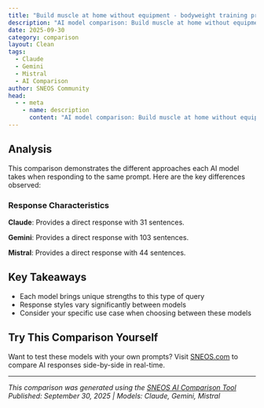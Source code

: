 ```yaml
---
title: "Build muscle at home without equipment - bodyweight training program"
description: "AI model comparison: Build muscle at home without equipment - bodyweight training program..."
date: 2025-09-30
category: comparison
layout: Clean
tags:
  - Claude
  - Gemini
  - Mistral
  - AI Comparison
author: SNEOS Community
head:
  - - meta
    - name: description
      content: "AI model comparison: Build muscle at home without equipment - bodyweight training program..."
---
```


<ChatComparison
  title="Build muscle at home without equipment - bodyweight training program"
  prompt="Build muscle at home without equipment - bodyweight training program"
  :responses='{
    "Claude": "# Complete Bodyweight Training Program for Muscle Building\n\n## **Program Overview**\nThis progressive program targets all major muscle groups using only your bodyweight, designed for maximum muscle growth at home.\n\n## **3-Day Split Routine**\n\n### **Day 1: Upper Body Push**\n**Warm-up (5 minutes)**\n- Arm circles: 10 each direction\n- Shoulder rolls: 10 each direction\n- Push-up to downward dog: 10 reps\n\n**Main Workout**\n1. **Push-ups** (Chest, Shoulders, Triceps)\n   - Standard: 3 sets of 8-15 reps\n   - *Progressions:* Incline \u2192 Standard \u2192 Decline \u2192 One-arm\n\n2. **Pike Push-ups** (Shoulders)\n   - 3 sets of 6-12 reps\n   - *Progression:* Feet elevated on chair/bed\n\n3. **Diamond Push-ups** (Triceps)\n   - 3 sets of 5-10 reps\n\n4. **Tricep Dips** (Chair/Bed edge)\n   - 3 sets of 8-15 reps\n   - *Progression:* Feet elevated\n\n### **Day 2: Lower Body**\n**Warm-up**\n- Leg swings: 10 each leg\n- Bodyweight squats: 10 reps\n- Hip circles: 10 each direction\n\n**Main Workout**\n1. **Squats**\n   - 4 sets of 12-20 reps\n   - *Progressions:* Jump squats \u2192 Pistol squats\n\n2. **Lunges**\n   - 3 sets of 10-15 per leg\n   - *Variations:* Forward, reverse, lateral\n\n3. **Single-leg Glute Bridges**\n   - 3 sets of 10-15 per leg\n\n4. **Wall Sit**\n   - 3 sets of 30-60 seconds\n\n5. **Calf Raises**\n   - 3 sets of 15-25 reps\n   - *Progression:* Single-leg raises\n\n### **Day 3: Upper Body Pull \u002B Core**\n**Main Workout**\n1. **Inverted Rows** (Use table/chair)\n   - 3 sets of 6-12 reps\n   - *Alternative:* Towel door rows\n\n2. **Superman** (Lower back)\n   - 3 sets of 12-20 reps\n\n3. **Reverse Fly** (Rear delts)\n   - 3 sets of 15-20 reps (lying prone)\n\n4. **Plank**\n   - 3 sets of 30-90 seconds\n\n5. **Mountain Climbers**\n   - 3 sets of 20-30 reps\n\n6. **Bicycle Crunches**\n   - 3 sets of 20-30 reps\n\n## **Weekly Schedule**\n- **Week Pattern:** Day 1 \u2192 Rest \u2192 Day 2 \u2192 Rest \u2192 Day 3 \u2192 Rest \u2192 Rest\n- **Alternative:** Every other day rotation\n\n## **Progressive Overload Strategies**\n\n### **1. Increase Reps**\n- Add 1-2 reps per set each week\n\n### **2. Add Sets**\n- Progress from 3 to 4-5 sets over time\n\n### **3. Increase Difficulty**\n- **Push-ups:** Standard \u2192 Decline \u2192 Archer \u2192 One-arm\n- **Squats:** Bodyweight \u2192 Jump \u2192 Pistol\n- **Planks:** Standard \u2192 Single-arm \u2192 Weighted (backpack)\n\n### **4. Tempo Manipulation**\n- Slow negatives (3-5 second lowering phase)\n- Pause reps (2-3 second holds)\n\n## **Key Exercise Progressions**\n\n### **Push-up Progression**\n1. Wall push-ups\n2. Incline push-ups (stairs/couch)\n3. Knee push-ups\n4. Standard push-ups\n5. Decline push-ups\n6. Archer push-ups\n7. One-arm push-ups\n\n### **Squat Progression**\n1. Chair-assisted squats\n2. Bodyweight squats\n3. Jump squats\n4. Sh",
    "Gemini": "Okay, let\u0027s build a bodyweight training program to help you build muscle at home without equipment.  This program focuses on progressive overload, proper form, and consistency for best results.\n\n**Important Considerations:**\n\n*   **Warm-up:** Always warm up for 5-10 minutes before each workout.  Include dynamic stretches like arm circles, leg swings, torso twists, and high knees.\n\n*   **Cool-down:** Cool down for 5-10 minutes after each workout with static stretches, holding each stretch for 30 seconds. Examples: hamstring stretch, quad stretch, calf stretch, tricep stretch, chest stretch.\n\n*   **Form First:** Perfect form is crucial to prevent injuries and maximize muscle activation. Watch videos of proper form for each exercise and practice in front of a mirror if needed.\n\n*   **Progressive Overload:** The key to building muscle is to gradually increase the challenge over time.  This can be done by:\n    *   Increasing reps\n    *   Increasing sets\n    *   Slowing down the tempo (e.g., 3 seconds down, 1 second up)\n    *   Holding at the top or bottom of the movement\n    *   Adding isometric holds\n    *   Decreasing rest time between sets\n    *   Adding more difficult variations of the exercises\n\n*   **Nutrition:** You need to eat enough protein and calories to support muscle growth. Aim for at least 0.8 grams of protein per pound of body weight per day.\n\n*   **Rest and Recovery:**  Muscles grow during rest.  Get 7-9 hours of sleep per night.  Don\u0027t overtrain.\n\n*   **Listen to Your Body:** If you feel pain, stop the exercise.  Don\u0027t push through pain.\n\n*   **Consistency:**  Consistency is key.  Stick to the program as consistently as possible for at least 8-12 weeks to see results.\n\n**The Program:**\n\nThis is a 3-day-per-week full-body program.  Perform these workouts on non-consecutive days (e.g., Monday, Wednesday, Friday).\n\n**Workout A**\n\n*   **Squats:** 3 sets of 12-15 reps. Focus on controlled movement and going as deep as you can while maintaining good form.\n*   **Push-ups:** 3 sets to failure.  Start with standard push-ups.  If they are too hard, do them on your knees or against a wall.  If they are too easy, elevate your feet.\n*   **Inverted Rows (using table/desk):** 3 sets to failure. Place your feet on the floor or elevated, and row yourself up to the edge of the table.\n*   **Walking Lunges:** 3 sets of 10-12 reps per leg. Step forward with one leg and lower your body until both knees are bent at 90 degrees.\n*   **Plank:** 3 sets, hold for 30-60 seconds. Maintain a straight line from head to heels.\n*   **Calf Raises:** 3 sets of 15-20 reps. Stand on a slightly elevated surface (book, plate) and raise up onto your toes.\n\n**Workout B**\n\n*   **Pistol Squats (assisted):** 3 sets of as many reps as possible (AMRAP) per leg. Use a chair or wall for balance.  If regular pistol squats are too hard, perform assisted pistol squats, or reduce the range of motion.\n*   **Diamond Push-ups:** 3 sets to failure. Form a diamond shape with your hands under your chest.\n*   **Superman:** 3 sets of 15-20 reps. Lie face down and lift your arms and legs off the ground simultaneously.\n*   **Glute Bridge:** 3 sets of 15-20 reps. Lie on your back with knees bent and feet flat on the ground.  Lift your hips off the ground, squeezing your glutes at the top.\n*   **Side Plank:** 3 sets, hold for 30-60 seconds per side. Maintain a straight line from head to feet.\n*   **Bicycle Crunches:** 3 sets of 15-20 reps per side. Lie on your back with hands behind your head and alternate bringing your elbow to the opposite knee.\n\n**Workout C**\n\n*   **Jump Squats:** 3 sets of 10-12 reps. Perform a regular squat and explode upwards into a jump.\n*   **Decline Push-ups:** 3 sets to failure. Elevate your feet on a chair or other stable surface.\n*   **Pull-up negatives( using door frame or sturdy table)** 3 sets to failure. Jump or use a chair to get to the top of a pull-up position. Slowly lower yourself down over 5 seconds. If a true negative pull-up is too difficult, try using a resistance band to assist you.\n*   **Reverse Lunges:** 3 sets of 10-12 reps per leg. Step backward with one leg and lower your body until both knees are bent at 90 degrees.\n*   **Russian Twists:** 3 sets of 15-20 reps per side. Sit with knees bent and feet slightly elevated. Twist your torso from side to side, touching the ground (or near the ground) with your hands.\n*   **Standing Calf Raises with Hold:** 3 sets of 15-20 reps, holding at the top for 2 seconds.\n\n**Progression:**\n\n*   **Weeks 1-2:** Focus on learning the proper form for each exercise.  Use a rep range that allows you to maintain good form throughout the entire set.\n*   **Weeks 3-4:** Increase the reps or sets slightly.  Focus on increasing the intensity of each workout.\n*   **Weeks 5-6:** Introduce harder variations of the exercises (e.g., decline push-ups, pistol squats, jump squats).\n*   **Weeks 7-8:**  Continue to increase the reps, sets, or intensity. Experiment with adding isometric holds or slowing down the tempo.\n*   **Weeks 9-12:**  Evaluate your progress and make adjustments to the program as needed.  Consider adding new exercises or focusing on specific muscle groups.\n\n**Exercise Variations \u0026 Progressions:**\n\nHere\u0027s a breakdown of variations and progressions for some of the key exercises:\n\n*   **Squats:**\n    *   **Beginner:** Wall sits, chair squats.\n    *   **Intermediate:** Bodyweight squats, goblet squats (if you have a weight), jump squats.\n    *   **Advanced:** Pistol squats, single-leg squats.\n\n*   **Push-ups:**\n    *   **Beginner:** Wall push-ups, knee push-ups.\n    *   **Intermediate:** Standard push-ups, incline push-ups (hands elevated).\n    *   **Advanced:** Decline push-ups (feet elevated), diamond push-ups, single-arm push-ups (assisted).\n\n*   **Inverted Rows**\n    *   **Beginner:** Inverted row using higher table\n    *   **Intermediate:** Inverted row using lower table\n    *   **Advanced:** Inverted row with feet elevated\n\n*   **Lunges:**\n    *   **Beginner:** Static lunges.\n    *   **Intermediate:** Walking lunges, reverse lunges.\n    *   **Advanced:** Jump lunges, Bulgarian split squats (rear foot elevated).\n\n*   **Plank:**\n    *   **Beginner:** Plank on knees.\n    *   **Intermediate:** Standard plank.\n    *   **Advanced:** Plank with leg lifts, side plank, plank jacks.\n\n**Important Notes:**\n\n*   **Listen to your body!** This is the most important thing. If you\u0027re feeling pain, stop.\n*   **Don\u0027t be afraid to modify!**  This is a template.  Adjust it to fit your current fitness level and goals.  If you can\u0027t do an exercise, find a regression. If an exercise is too easy, find a progression.\n*   **Be patient!** Building muscle takes time and consistency.  Don\u0027t get discouraged if you don\u0027t see results immediately.\n\nThis program, combined with proper nutrition and rest, will help you build muscle and strength at home without equipment. Good luck!\n",
    "Mistral": "Building muscle at home without equipment is entirely possible with a well-structured bodyweight training program. Here\u0027s a simple yet effective program that you can follow:\n\n### Warm-Up\n1. **Jumping Jacks** - 2 minutes\n2. **Arm Circles** - 1 minute forward and backward\n3. **Leg Swings** - 1 minute forward and backward\n4. **Hip Rotations** - 1 minute in each direction\n\n### Workout Routine\nPerform each exercise for the specified number of sets and reps. Rest for 1-2 minutes between sets.\n\n#### Day 1: Upper Body\n1. **Push-Ups** - 3 sets of 10-15 reps\n   - Variations: Knee push-ups, incline push-ups, decline push-ups\n2. **Tricep Dips** - 3 sets of 10-15 reps\n   - Use a chair or bench if available\n3. **Plank** - 3 sets of 30-60 seconds\n4. **Inverted Rows** - 3 sets of 10-15 reps\n   - Use a sturdy table or door frame\n5. **Burpees** - 3 sets of 10-15 reps\n\n#### Day 2: Lower Body\n1. **Squats** - 3 sets of 15-20 reps\n2. **Lunges** - 3 sets of 10-15 reps per leg\n3. **Glute Bridges** - 3 sets of 15-20 reps\n4. **Calf Raises** - 3 sets of 15-20 reps\n5. **Jump Squats** - 3 sets of 10-15 reps\n\n#### Day 3: Core\n1. **Bicycle Crunches** - 3 sets of 15-20 reps\n2. **Leg Raises** - 3 sets of 15-20 reps\n3. **Russian Twists** - 3 sets of 15-20 reps per side\n4. **Mountain Climbers** - 3 sets of 30-60 seconds\n5. **Side Plank** - 3 sets of 30-60 seconds per side\n\n#### Day 4: Full Body\n1. **Burpees** - 3 sets of 10-15 reps\n2. **Push-Ups** - 3 sets of 10-15 reps\n3. **Squats** - 3 sets of 15-20 reps\n4. **Plank** - 3 sets of 30-60 seconds\n5. **Jump Lunges** - 3 sets of 10-15 reps per leg\n\n### Cool-Down\n1. **Light Jogging in Place** - 2 minutes\n2. **Dynamic Stretching** - 5 minutes\n   - Leg swings, arm circles, hip rotations\n3. **Static Stretching** - 5 minutes\n   - Hamstring stretch, quad stretch, chest stretch, shoulder stretch\n\n### Schedule\n- **Week 1-2**: Perform each day\u0027s workout with at least one rest day between workouts.\n- **Week 3-4**: Increase the intensity by adding more reps or sets.\n- **Week 5-6**: Introduce variations to keep the workouts challenging (e.g., diamond push-ups, pistol squats).\n\n### Tips\n1. **Progression**: Gradually increase the difficulty of exercises as you get stronger.\n2. **Consistency**: Aim for at least 3-4 workouts per week.\n3. **Nutrition**: Ensure you are eating a balanced diet with adequate protein to support muscle growth.\n4. **Hydration**: Stay hydrated before, during, and after your workouts.\n\n### Variations\n- **Push-Ups**: Diamond push-ups, wide-grip push-ups, one-arm push-ups\n- **Squats**: Pistol squats, sumo squats, jump squats\n- **Plank**: Side plank, reverse plank, plank with leg lifts\n\nBy following this program and staying consistent, you can effectively build muscle at home without any equipment."
  }'
  published-date="22:46"
/>

## Analysis

This comparison demonstrates the different approaches each AI model takes when responding to the same prompt. Here are the key differences observed:

### Response Characteristics

**Claude**: Provides a direct response with 31 sentences. 

**Gemini**: Provides a direct response with 103 sentences. 

**Mistral**: Provides a direct response with 44 sentences. 

## Key Takeaways

- Each model brings unique strengths to this type of query
- Response styles vary significantly between models
- Consider your specific use case when choosing between these models

## Try This Comparison Yourself

Want to test these models with your own prompts? Visit [SNEOS.com](https://sneos.com) to compare AI responses side-by-side in real-time.

---

*This comparison was generated using the [SNEOS AI Comparison Tool](https://sneos.com)*
*Published: September 30, 2025 | Models: Claude, Gemini, Mistral*
